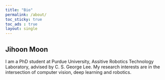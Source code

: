 ```yaml
---
title: "Bio"
permalink: /about/
toc_sticky: true
toc_ads : true
layout: single
---
```


## Jihoon Moon

I am a PhD student at Purdue University, Assitive Robotics Technology Laboratory, advised by C. S. George Lee. 
My research interests are in the intersection of computer vision, deep learning and robotics.
